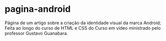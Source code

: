 # pagina-android

Página de um artigo sobre a criação da identidade visual da marca Android; Feita ao longo do curso de HTML e CSS do Curso em vídeo ministrado pelo professor Gustavo Guanabara.
